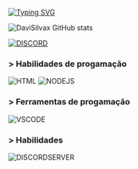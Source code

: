 [![Typing SVG](https://readme-typing-svg.demolab.com?font=Fira+Code&pause=1000&width=435&lines=Ol%C3%A1%2C+me+chamo+Davi+Silva;Sou+um+programador+aprendiz;Estou+aprendendo+HTML%2C+JAVA+SCRIPT+e+NODEJS)](https://git.io/typing-svg)

![DaviSilvax GitHub stats](https://github-readme-stats.vercel.app/api?username=davisilvax&show_icons=true&theme=dark)

[![DISCORD](https://camo.githubusercontent.com/409a013b774366388ba2c178ac0e78a5fdbdb1f44fd4764656f4c26afcbf6395/68747470733a2f2f696d672e736869656c64732e696f2f62616467652f2d446973636f72642d2532333538363566323f7374796c653d666f722d7468652d6261646765266c6f676f3d646973636f7264266c6f676f436f6c6f723d7768697465)](https://discord.com/users/1015364770557341716)

### > Habilidades de progamação

![HTML](https://camo.githubusercontent.com/45e2dbe090c9af5fed72b44f1ffec97170cd0a8611595c52b6d56bd38d555fa7/68747470733a2f2f696d672e736869656c64732e696f2f62616467652f2d48544d4c2d3044313131373f7374796c653d666f722d7468652d6261646765266c6f676f3d68746d6c35266c6162656c436f6c6f723d304431313137) ![NODEJS](https://camo.githubusercontent.com/77db13d779784b2a9f974d451306d2be7147eab22d389219adbc6898efe6aae6/68747470733a2f2f696d672e736869656c64732e696f2f62616467652f2d4e6f64652e4a532d3044313131373f7374796c653d666f722d7468652d6261646765266c6f676f3d6e6f64652e6a73266c6162656c436f6c6f723d3044313131372674657874436f6c6f723d304431313137)

### > Ferramentas de progamação

![VSCODE](https://camo.githubusercontent.com/5185b3b46fea15e672446f3409dc4080ceec1d0986f6ef05eb284b394f7e6eab/68747470733a2f2f696d672e736869656c64732e696f2f62616467652f2d56697375616c25323053747564696f253230436f64652d3044313131373f7374796c653d666f722d7468652d6261646765266c6f676f3d76697375616c2d73747564696f2d636f6465266c6f676f436f6c6f723d433841324338266c6162656c436f6c6f723d304431313137)

### > Habilidades

![DISCORDSERVER](https://camo.githubusercontent.com/f72aff351d8d09a1ca8fd3cfbdf4023559d6ad1f17934996abdf3dd57cbff9b0/68747470733a2f2f696d672e736869656c64732e696f2f62616467652f2d446973636f72642532305365727665722d3044313131373f7374796c653d666f722d7468652d6261646765266c6f676f3d646973636f7264266c6162656c436f6c6f723d304431313137)
